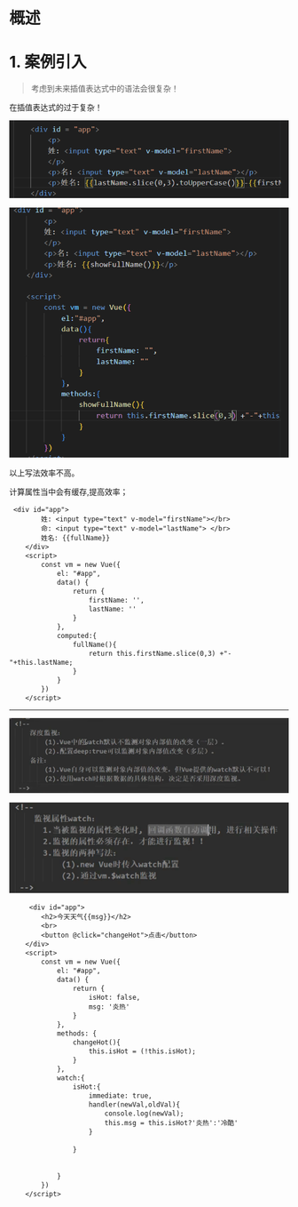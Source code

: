 # 概述

# 1. 案例引入

> 考虑到未来插值表达式中的语法会很复杂！

  在插值表达式的过于复杂！ 

![image-20230609210124988](https://raw.githubusercontent.com/Janeonly300/codeImg/main/img/image-20230609210124988.png)

![image-20230609210845075](https://raw.githubusercontent.com/Janeonly300/codeImg/main/img/image-20230609210845075.png)

以上写法效率不高。

  计算属性当中会有缓存,提高效率；

```vue
 <div id="app">
        姓: <input type="text" v-model="firstName"></br>
        命: <input type="text" v-model="lastName"> </br>
        姓名: {{fullName}}
    </div>
    <script>
        const vm = new Vue({
            el: "#app",
            data() {
                return {
                    firstName: '',
                    lastName: ''
                }
            },
            computed:{
                fullName(){
                    return this.firstName.slice(0,3) +"-"+this.lastName;
                }
            }
        })
    </script>
```





---



![image-20230611151351112](https://raw.githubusercontent.com/Janeonly300/codeImg/main/img/image-20230611151351112.png)

![image-20230609214302359](https://raw.githubusercontent.com/Janeonly300/codeImg/main/img/image-20230609214302359.png)

```vue
     <div id="app">
        <h2>今天天气{{msg}}</h2>
        <br>
        <button @click="changeHot">点击</button>
    </div>
    <script>
        const vm = new Vue({
            el: "#app",
            data() {
                return {
                    isHot: false,
                    msg: '炎热'
                }
            },
            methods: {
                changeHot(){
                    this.isHot = (!this.isHot);
                }
            },
            watch:{
                isHot:{
                    immediate: true,
                    handler(newVal,oldVal){
                        console.log(newVal);
                        this.msg = this.isHot?'炎热':'冷酷'
                    }

                }
                    
                
            }
        })
    </script>
```

